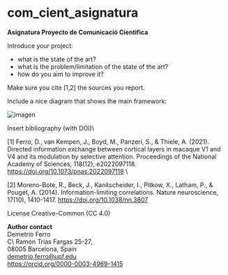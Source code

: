 # com_cient_asignatura
**Asignatura Proyecto de Comunicació Cientifica**

Introduce your project: 
- what is the state of the art?
- what is the problem/limitation of the state of the art?
- how do you aim to improve it?

Make sure you cite [1,2] the sources you report.

Include a nice diagram that shows the main framework:

![imagen](https://user-images.githubusercontent.com/79866549/226570815-999e179c-ac91-486e-8846-f09cb56cf27d.png)



Insert bibliography (with DOI)\

[1] Ferro, D., van Kempen, J., Boyd, M., Panzeri, S., & Thiele, A. (2021). Directed information exchange between cortical layers in macaque V1 and V4 and its modulation by selective attention. Proceedings of the National Academy of Sciences, 118(12), e2022097118. https://doi.org/10.1073/pnas.2022097118 \

[2] Moreno-Bote, R., Beck, J., Kanitscheider, I., Pitkow, X., Latham, P., & Pouget, A. (2014). Information-limiting correlations. Nature neuroscience, 17(10), 1410-1417. https://doi.org/10.1038/nn.3807 


License Creative-Common (CC 4.0)




**Author contact**\
Demetrio Ferro\
C\ Ramon Trias Fargas 25-27,\
08005 Barcelona, Spain\
demetrio.ferro@upf.edu\
https://orcid.org/0000-0003-4969-1415

